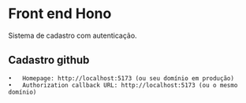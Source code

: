 # Front end Hono

Sistema de cadastro com autenticação.


## Cadastro github

```
•	Homepage: http://localhost:5173 (ou seu domínio em produção)
•	Authorization callback URL: http://localhost:5173 (ou o mesmo domínio)
```
